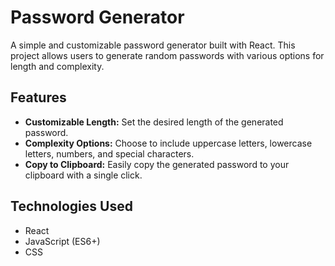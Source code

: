# Password Generator

A simple and customizable password generator built with React. This project allows users to generate random passwords with various options for length and complexity.

## Features

- **Customizable Length:** Set the desired length of the generated password.
- **Complexity Options:** Choose to include uppercase letters, lowercase letters, numbers, and special characters.
- **Copy to Clipboard:** Easily copy the generated password to your clipboard with a single click.

## Technologies Used

- React
- JavaScript (ES6+)
- CSS